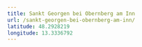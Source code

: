 ```yaml
---
title: Sankt Georgen bei Obernberg am Inn
url: /sankt-georgen-bei-obernberg-am-inn/
latitude: 48.2928219
longitude: 13.3336792
---
```

